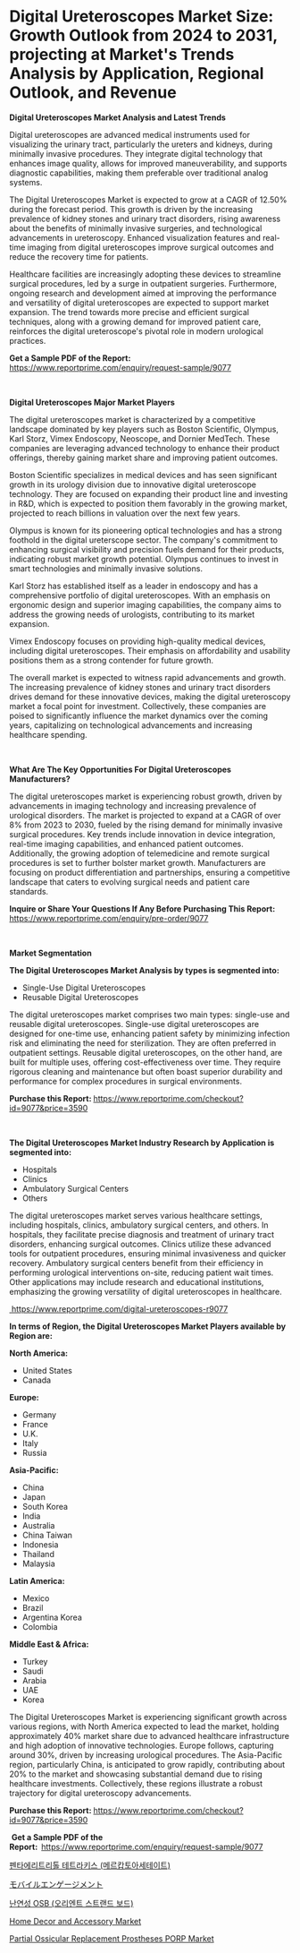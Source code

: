 <p><h1>Digital Ureteroscopes Market Size: Growth Outlook from 2024 to 2031, projecting at Market's Trends Analysis by Application, Regional Outlook, and Revenue</h1></p><p><strong>Digital Ureteroscopes Market Analysis and Latest Trends</strong></p>
<p><p>Digital ureteroscopes are advanced medical instruments used for visualizing the urinary tract, particularly the ureters and kidneys, during minimally invasive procedures. They integrate digital technology that enhances image quality, allows for improved maneuverability, and supports diagnostic capabilities, making them preferable over traditional analog systems.</p><p>The Digital Ureteroscopes Market is expected to grow at a CAGR of 12.50% during the forecast period. This growth is driven by the increasing prevalence of kidney stones and urinary tract disorders, rising awareness about the benefits of minimally invasive surgeries, and technological advancements in ureteroscopy. Enhanced visualization features and real-time imaging from digital ureteroscopes improve surgical outcomes and reduce the recovery time for patients. </p><p>Healthcare facilities are increasingly adopting these devices to streamline surgical procedures, led by a surge in outpatient surgeries. Furthermore, ongoing research and development aimed at improving the performance and versatility of digital ureteroscopes are expected to support market expansion. The trend towards more precise and efficient surgical techniques, along with a growing demand for improved patient care, reinforces the digital ureteroscope's pivotal role in modern urological practices.</p></p>
<p><strong>Get a Sample PDF of the Report:&nbsp;</strong> <a href="https://www.reportprime.com/enquiry/request-sample/9077">https://www.reportprime.com/enquiry/request-sample/9077</a></p>
<p>&nbsp;</p>
<p><strong>Digital Ureteroscopes Major Market Players</strong></p>
<p><p>The digital ureteroscopes market is characterized by a competitive landscape dominated by key players such as Boston Scientific, Olympus, Karl Storz, Vimex Endoscopy, Neoscope, and Dornier MedTech. These companies are leveraging advanced technology to enhance their product offerings, thereby gaining market share and improving patient outcomes.</p><p>Boston Scientific specializes in medical devices and has seen significant growth in its urology division due to innovative digital ureteroscope technology. They are focused on expanding their product line and investing in R&D, which is expected to position them favorably in the growing market, projected to reach billions in valuation over the next few years.</p><p>Olympus is known for its pioneering optical technologies and has a strong foothold in the digital ureterscope sector. The company's commitment to enhancing surgical visibility and precision fuels demand for their products, indicating robust market growth potential. Olympus continues to invest in smart technologies and minimally invasive solutions.</p><p>Karl Storz has established itself as a leader in endoscopy and has a comprehensive portfolio of digital ureteroscopes. With an emphasis on ergonomic design and superior imaging capabilities, the company aims to address the growing needs of urologists, contributing to its market expansion.</p><p>Vimex Endoscopy focuses on providing high-quality medical devices, including digital ureteroscopes. Their emphasis on affordability and usability positions them as a strong contender for future growth. </p><p>The overall market is expected to witness rapid advancements and growth. The increasing prevalence of kidney stones and urinary tract disorders drives demand for these innovative devices, making the digital ureteroscopy market a focal point for investment. Collectively, these companies are poised to significantly influence the market dynamics over the coming years, capitalizing on technological advancements and increasing healthcare spending.</p></p>
<p>&nbsp;</p>
<p><strong>What Are The Key Opportunities For Digital Ureteroscopes Manufacturers?</strong></p>
<p><p>The digital ureteroscopes market is experiencing robust growth, driven by advancements in imaging technology and increasing prevalence of urological disorders. The market is projected to expand at a CAGR of over 8% from 2023 to 2030, fueled by the rising demand for minimally invasive surgical procedures. Key trends include innovation in device integration, real-time imaging capabilities, and enhanced patient outcomes. Additionally, the growing adoption of telemedicine and remote surgical procedures is set to further bolster market growth. Manufacturers are focusing on product differentiation and partnerships, ensuring a competitive landscape that caters to evolving surgical needs and patient care standards.</p></p>
<p><strong>Inquire or Share Your Questions If Any Before Purchasing This Report:</strong> <a href="https://www.reportprime.com/enquiry/pre-order/9077">https://www.reportprime.com/enquiry/pre-order/9077</a></p>
<p>&nbsp;</p>
<p><strong>Market Segmentation</strong></p>
<p><strong>The Digital Ureteroscopes Market Analysis by types is segmented into:</strong></p>
<p><ul><li>Single-Use Digital Ureteroscopes</li><li>Reusable Digital Ureteroscopes</li></ul></p>
<p><p>The digital ureteroscopes market comprises two main types: single-use and reusable digital ureteroscopes. Single-use digital ureteroscopes are designed for one-time use, enhancing patient safety by minimizing infection risk and eliminating the need for sterilization. They are often preferred in outpatient settings. Reusable digital ureteroscopes, on the other hand, are built for multiple uses, offering cost-effectiveness over time. They require rigorous cleaning and maintenance but often boast superior durability and performance for complex procedures in surgical environments.</p></p>
<p><strong>Purchase this Report:&nbsp;</strong><a href="https://www.reportprime.com/checkout?id=9077&price=3590">https://www.reportprime.com/checkout?id=9077&price=3590</a></p>
<p>&nbsp;</p>
<p><strong>The Digital Ureteroscopes Market Industry Research by Application is segmented into:</strong></p>
<p><ul><li>Hospitals</li><li>Clinics</li><li>Ambulatory Surgical Centers</li><li>Others</li></ul></p>
<p><p>The digital ureteroscopes market serves various healthcare settings, including hospitals, clinics, ambulatory surgical centers, and others. In hospitals, they facilitate precise diagnosis and treatment of urinary tract disorders, enhancing surgical outcomes. Clinics utilize these advanced tools for outpatient procedures, ensuring minimal invasiveness and quicker recovery. Ambulatory surgical centers benefit from their efficiency in performing urological interventions on-site, reducing patient wait times. Other applications may include research and educational institutions, emphasizing the growing versatility of digital ureteroscopes in healthcare.</p></p>
<p><a href="https://www.reportprime.com/digital-ureteroscopes-r9077">&nbsp;https://www.reportprime.com/digital-ureteroscopes-r9077</a></p>
<p><strong>In terms of Region, the Digital Ureteroscopes Market Players available by Region are:</strong></p>
<p>
    <p> <strong> North America: </strong>
        <ul>
            <li>United States</li>
            <li>Canada</li>
        </ul>
        </p> 
    <p> <strong> Europe: </strong>
        <ul>
            <li>Germany</li>
            <li>France</li>
            <li>U.K.</li>
            <li>Italy</li>
            <li>Russia</li>
        </ul>
        </p> 
    <p> <strong> Asia-Pacific: </strong>
        <ul>
            <li>China</li>
            <li>Japan</li>
            <li>South Korea</li>
            <li>India</li>
            <li>Australia</li>
            <li>China Taiwan</li>
            <li>Indonesia</li>
            <li>Thailand</li>
            <li>Malaysia</li>
        </ul>
        </p> 
    <p> <strong> Latin America: </strong>
        <ul>
            <li>Mexico</li>
            <li>Brazil</li>
            <li>Argentina Korea</li>
            <li>Colombia</li>
        </ul>
        </p> 
    <p> <strong> Middle East & Africa: </strong>
        <ul>
            <li>Turkey</li>
            <li>Saudi</li>
            <li>Arabia</li>
            <li>UAE</li>
            <li>Korea</li>
        </ul>
    </p>
    </p>
<p><p>The Digital Ureteroscopes Market is experiencing significant growth across various regions, with North America expected to lead the market, holding approximately 40% market share due to advanced healthcare infrastructure and high adoption of innovative technologies. Europe follows, capturing around 30%, driven by increasing urological procedures. The Asia-Pacific region, particularly China, is anticipated to grow rapidly, contributing about 20% to the market and showcasing substantial demand due to rising healthcare investments. Collectively, these regions illustrate a robust trajectory for digital ureteroscopy advancements.</p></p>
<p><strong>Purchase this Report: </strong><a href="https://www.reportprime.com/checkout?id=9077&price=3590">https://www.reportprime.com/checkout?id=9077&price=3590</a></p>
<p>&nbsp;<strong>Get a Sample PDF of the Report:&nbsp;&nbsp;</strong><a href="https://www.reportprime.com/enquiry/request-sample/9077">https://www.reportprime.com/enquiry/request-sample/9077</a></p>
<p><strong></strong></p>
<p><p><a href="https://medium.com/@wpzbonrg51/%EC%84%B8%EA%B3%84-pentaerythritol-tetrakis-mercaptoacetate-market-%EC%9D%80-2024%EC%97%90%EC%84%9C-2031%EB%A1%9C-%EC%97%B0%ED%8F%89%EA%B7%A0-%EC%A6%9D%EA%B0%80%EC%9C%A8%EC%9D%84-%EB%B3%B4%EC%9D%BC-%EA%B2%83%EC%9C%BC%EB%A1%9C-%EC%98%88%EC%83%81%EB%90%A9%EB%8B%88%EB%8B%A4-e635a7ec0d7e?postPublishedType=initial">펜타에리트리톨 테트라키스 (메르캅토아세테이트)</a></p><p><a href="https://medium.com/@durgin521/%E6%AC%A1%E3%81%AE%E6%96%87%E7%AB%A0%E3%82%92%E6%97%A5%E6%9C%AC%E8%AA%9E%E3%81%AB%E7%BF%BB%E8%A8%B3%E3%81%97%E3%81%A6%E3%81%8F%E3%81%A0%E3%81%95%E3%81%84-%E3%82%B0%E3%83%AD%E3%83%BC%E3%83%90%E3%83%AB%E3%83%A2%E3%83%90%E3%82%A4%E3%83%AB%E3%82%A8%E3%83%B3%E3%82%B2%E3%83%BC%E3%82%B8%E3%83%A1%E3%83%B3%E3%83%88%E7%94%A3%E6%A5%AD%E5%88%86%E6%9E%90%E3%83%AC%E3%83%9D%E3%83%BC%E3%83%88-%E3%83%A2%E3%83%90%E3%82%A4%E3%83%AB%E3%82%A8%E3%83%B3%E3%82%B2%E3%83%BC%E3%82%B8%E3%83%A1%E3%83%B3%E3%83%88%E5%B8%82%E5%A0%B4%E8%A6%8F%E6%A8%A1-%E3%82%B7%E3%82%A7%E3%82%A2-%E3%81%8A%E3%82%88%E3%81%B3%E3%83%88%E3%83%AC%E3%83%B3%E3%83%89-sms-782f71f32c86">モバイルエンゲージメント</a></p><p><a href="https://medium.com/@wpzbonrg51/%EC%84%B8%EA%B3%84-fire-retardant-osb-oriented-strand-board-market-%EC%9D%80-2024%EC%97%90%EC%84%9C-2031%EB%A1%9C-%EC%97%B0%ED%8F%89%EA%B7%A0-%EC%A6%9D%EA%B0%80%EC%9C%A8%EC%9D%84-%EB%B3%B4%EC%9D%BC-%EA%B2%83%EC%9C%BC%EB%A1%9C-%EC%98%88%EC%83%81%EB%90%A9%EB%8B%88%EB%8B%A4-a068bd0565fd">난연성 OSB (오리엔트 스트랜드 보드)</a></p><p><a href="https://issuu.com/reportprime-2/docs/home-decor-and-accessory-market-siz_f416de636d6839">Home Decor and Accessory Market</a></p><p><a href="https://github.com/juniordelafrance/Market-Research-Report-List-4/blob/main/partial-ossicular-replacement-prostheses-porp-market.md">Partial Ossicular Replacement Prostheses PORP Market</a></p></p>